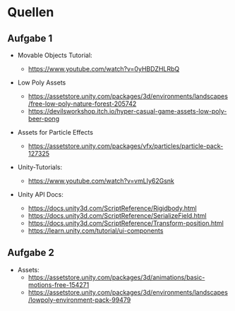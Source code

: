 # Quellen

## Aufgabe 1
- Movable Objects Tutorial:
	- https://www.youtube.com/watch?v=0yHBDZHLRbQ

- Low Poly Assets
	- https://assetstore.unity.com/packages/3d/environments/landscapes/free-low-poly-nature-forest-205742
	- https://devilsworkshop.itch.io/hyper-casual-game-assets-low-poly-beer-pong

- Assets for Particle Effects
	- https://assetstore.unity.com/packages/vfx/particles/particle-pack-127325	
	
- Unity-Tutorials: 
	- https://www.youtube.com/watch?v=vmLIy62Gsnk

- Unity API Docs:
	- https://docs.unity3d.com/ScriptReference/Rigidbody.html
	- https://docs.unity3d.com/ScriptReference/SerializeField.html
	- https://docs.unity3d.com/ScriptReference/Transform-position.html
	- https://learn.unity.com/tutorial/ui-components

## Aufgabe 2
- Assets:
	- https://assetstore.unity.com/packages/3d/animations/basic-motions-free-154271
	- https://assetstore.unity.com/packages/3d/environments/landscapes/lowpoly-environment-pack-99479
